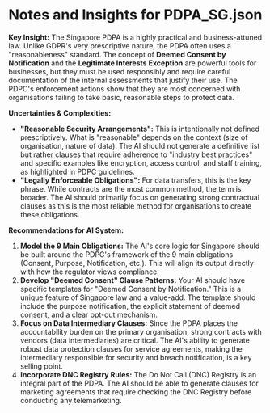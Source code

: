 # Notes and Insights for PDPA_SG.json

**Key Insight:**
The Singapore PDPA is a highly practical and business-attuned law. Unlike GDPR's very prescriptive nature, the PDPA often uses a "reasonableness" standard. The concept of **Deemed Consent by Notification** and the **Legitimate Interests Exception** are powerful tools for businesses, but they must be used responsibly and require careful documentation of the internal assessments that justify their use. The PDPC's enforcement actions show that they are most concerned with organisations failing to take basic, reasonable steps to protect data.

**Uncertainties & Complexities:**
* **"Reasonable Security Arrangements":** This is intentionally not defined prescriptively. What is "reasonable" depends on the context (size of organisation, nature of data). The AI should not generate a definitive list but rather clauses that require adherence to "industry best practices" and specific examples like encryption, access control, and staff training, as highlighted in PDPC guidelines.
* **"Legally Enforceable Obligations":** For data transfers, this is the key phrase. While contracts are the most common method, the term is broader. The AI should primarily focus on generating strong contractual clauses as this is the most reliable method for organisations to create these obligations.

**Recommendations for AI System:**
1.  **Model the 9 Main Obligations:** The AI's core logic for Singapore should be built around the PDPC's framework of the 9 main obligations (Consent, Purpose, Notification, etc.). This will align its output directly with how the regulator views compliance.
2.  **Develop "Deemed Consent" Clause Patterns:** Your AI should have specific templates for "Deemed Consent by Notification." This is a unique feature of Singapore law and a value-add. The template should include the purpose notification, the explicit statement of deemed consent, and a clear opt-out mechanism.
3.  **Focus on Data Intermediary Clauses:** Since the PDPA places the accountability burden on the primary organisation, strong contracts with vendors (data intermediaries) are critical. The AI's ability to generate robust data protection clauses for service agreements, making the intermediary responsible for security and breach notification, is a key selling point.
4.  **Incorporate DNC Registry Rules:** The Do Not Call (DNC) Registry is an integral part of the PDPA. The AI should be able to generate clauses for marketing agreements that require checking the DNC Registry before conducting any telemarketing.